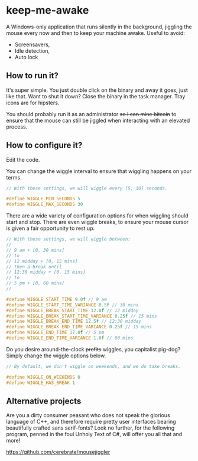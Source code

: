 keep-me-awake
=============

A Windows-only application that runs silently in the background, jiggling the mouse every now and then to keep your machine awake. Useful to avoid:

* Screensavers,
* Idle detection,
* Auto lock

## How to run it?

It's super simple. You just double click on the binary and away it goes, just like that. Want to shut it down? Close the binary in the task manager. Tray icons are for hipsters.

You should probably run it as an administrator ~~so I can mine bitcoin~~ to ensure that the mouse can still be jiggled when interacting with an elevated process.

## How to configure it?

Edit the code.

You can change the wiggle interval to ensure that wiggling happens on your terms.

```cpp
// With these settings, we will wiggle every [5, 30] seconds.

#define WIGGLE_MIN_SECONDS 5
#define WIGGLE_MAX_SECONDS 30
```

There are a wide variety of configuration options for when wiggling should start and stop. There are even wiggle breaks, to ensure your mouse cursor is given a fair opportunity to rest up.

```cpp
// With these settings, we will wiggle between:
//
// 9 am + [0, 30 mins]
// to
// 12 midday + [0, 15 mins]
// then a break until
// 12:30 midday + [0, 15 mins]
// to
// 5 pm + [0, 60 mins]
//

#define WIGGLE_START_TIME 9.0f // 9 am
#define WIGGLE_START_TIME_VARIANCE 0.5f // 30 mins
#define WIGGLE_BREAK_START_TIME 12.0f // 12 midday
#define WIGGLE_BREAK_START_TIME_VARIANCE 0.25f // 15 mins
#define WIGGLE_BREAK_END_TIME 12.5f // 12:30 midday
#define WIGGLE_BREAK_END_TIME_VARIANCE 0.25f // 15 mins
#define WIGGLE_END_TIME 17.0f // 5 pm
#define WIGGLE_END_TIME_VARIANCE 1.0f // 60 mins
```

Do you desire around-the-clock ~~profits~~ wiggles, you capitalist pig-dog? Simply change the wiggle options below.

```cpp
// By default, we don't wiggle on weekends, and we do take breaks.

#define WIGGLE_ON_WEEKENDS 0
#define WIGGLE_HAS_BREAK 1
```

## Alternative projects

Are you a dirty consumer peasant who does not speak the glorious language of C++, and therefore require pretty user interfaces bearing beautifully crafted sans serif-fonts? Look no further, for the following program, penned in the foul Unholy Text of C#, will offer you all that and more!

https://github.com/cerebrate/mousejiggler
